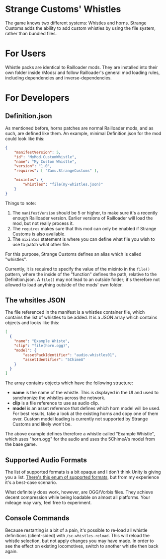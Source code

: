# Strange Customs' Whistles

The game knows two different systems: Whistles and horns. Strange Customs adds the ability to add custom whistles by using the file system, rather than bundled files.

# For Users

Whistle packs are identical to Railloader mods. They are installed into their own folder inside /Mods/ and follow Railloader's general mod loading rules,
including dependencies and inverse-dependencies.


# For Developers

## Definition.json
As mentioned before, horns patches are normal Railloader mods, and as such, are defined like them. An example, minimal Definition.json for the mod could look like this:

```json
{
	"manifestVersion": 5,
	"id": "MyMod.CustomWhistle",
	"name": "My Custom Whistle",
	"version": "1.0",
	"requires": [ "Zamu.StrangeCustoms" ],

	"mixintos": {
		"whistles": "file(my-whistles.json)"
	}
}
```

Things to note:

1. The `manifestVersion` should be 5 or higher, to make sure it's a recently enough Railloader version. Earlier versions of Railloader will load the mod, but not
   really process it.
1. The `requires` makes sure that this mod can only be enabled if Strange Customs is also available.
1. The `mixintos` statement is where you can define what file you wish to use to patch what other file.

For this purpose, Strange Customs defines an alias which is called "whistles".

Currently, it is required to specify the value of the mixinto in the `file()` pattern, where the inside of the "function" defines the path, relative to the Definition.json.
A `file()` may not lead to an outside folder; it's therefore not allowed to load anything outside of the mods' own folder.

## The whsitles JSON
The file referenced in the manifest is a whistles container file, which contains the list of whistles to be added. It is a JSON array which contains objects and looks like this:

```json
[
  {
    "name": "Example Whiste",
    "clip": "file(horn.ogg)",
    "model": {
        "assetPackIdentifier": "audio.whistles01",
        "assetIdentifier": "5ChimeA"
    }
  }
]
```

The array contains objects which have the following structure:

- **name** is the name of the whistle. This is displayed in the UI and used to synchronize the whistles across the network.
- **clip** is a file reference to use as audio clip.
- **model** is an asset reference that defines which horn model will be used. For best results, take a look at the existing horns and copy one of them over. Custom
  model loading is currently not supported by Strange Customs and likely won't be.

The above example defines therefore a whistle called "Example Whistle", which uses "horn.ogg" for the audio and uses the 5ChimeA's model from the base game.

## Supported Audio Formats

The list of supported formats is a bit opaque and I don't think Unity is giving you a list. [There's this enum of supported formats](https://docs.unity3d.com/ScriptReference/AudioType.html), but from my experience it's a best-case scenario.

What definitely does work, however, are OGG/Vorbis files. They achieve decent compression while being loadable on almost all platforms. Your mileage may vary, feel free to experiment.

## Console Commands
Because restarting is a bit of a pain, it's possible to re-load all whistle definitions (client-sided) with `/sc-whistles-reload`. This will reload the whistle selection, but not apply changes you may have made. In order to see the effect
on existing locomotives, switch to another whistle then back again.